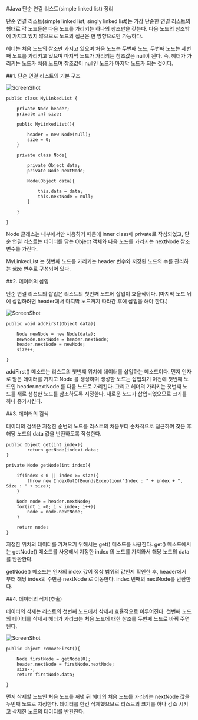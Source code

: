 #Java 단순 연결 리스트(simple linked list) 정리


단순 연결 리스트(simple linked list, singly linked list)는 가장 단순한 연결 리스트의 형태로 각 노드들은 다음 노드를 가리키는 하나의 참조만을 갖는다. 다음 노드의 참조밖에 가지고 있지 않으므로 노드의 접근은 한 방향으로만 가능하다.

헤더는 처음 노드의 참조만 가지고 있으며 처음 노드는 두번째 노드, 두번째 노드는 세번째 노드를 가리키고 있으며 마지막 노드가 가리키는 참조값은 null이 된다.
즉, 헤더가 가리키는 노드가 처음 노드며 참조값이 null인 노드가 마지막 노드가 되는 것이다.


##1. 단순 연결 리스트의 기본 구조

![ScreenShot](http://cfile3.uf.tistory.com/image/2115D641533FDD5E3A3CAC)

	public class MyLinkedList {
    
	    private Node header;
	    private int size;
	    
	    public MyLinkedList(){
	        
	        header = new Node(null);
	        size = 0;
	    }
	    
	    private class Node{
	        
	        private Object data;
	        private Node nextNode;
	        
	        Node(Object data){
	            
	            this.data = data;
	            this.nextNode = null;
	        }
	        
	    }

	}
	
Node 클래스는 내부에서만 사용하기 때문에 inner class에 private로 작성되었고, 단순 연결 리스트는 데이터를 담는 Object 객체와 다음 노드를 가리키는 nextNode 참조 변수를 가진다.

MyLinkedList 는 첫번째 노드를 가리키는 header 변수와 저장된 노드의 수를 관리하는 size 변수로 구성되어 있다.

##2. 데이터의 삽입

단순 연결 리스트의 삽입은 리스트의 첫번째 노드에 삽입이 효율적이다. 
(마지막 노드 뒤에 삽입하려면 header에서 마지막 노드까지 따라간 후에 삽입을 해야 한다.)

![ScreenShot](http://cfile27.uf.tistory.com/image/253AEE3C533FDE3929B756)


	public void addFirst(Object data){
        
        Node newNode = new Node(data);
        newNode.nextNode = header.nextNode;
        header.nextNode = newNode;
        size++;
        
    }

addFirst() 메소드는 리스트의 첫번째 위치에 데이터를 삽입하는 메소드이다.
먼저 인자로 받은 데이터를 가지고 Node 를 생성하며 생성한 노드는 삽입되기 이전에 첫번째 노드인 header.nextNode 를 다음 노드로 가리킨다. 그리고 헤더의 가리키는 첫번째 노드를 새로 생성한 노드를 참조하도록 지정한다.
새로운 노드가 삽입되었으므로 크기를 하나 증가시킨다.

##3. 데이터의 검색

데이터의 검색은 지정한 순번의 노드를 리스트의 처음부터 순차적으로 접근하여 찾은 후 해당 노드의 data 값을 반환하도록 작성한다.

	public Object get(int index){
	        return getNode(index).data;
	}
    
    private Node getNode(int index){
        
        if(index < 0 || index >= size){
            throw new IndexOutOfBoundsException("Index : " + index + ", Size : " + size);
        }
        
        Node node = header.nextNode;
        for(int i =0; i < index; i++){
            node = node.nextNode;
        }
        
        return node;
    }

지정한 위치의 데이터를 가져오기 위해서는 get() 메소드를 사용한다.
get() 메소드에서는 getNode() 메소드를 사용해서 지정한 index 의 노드를 가져와서 해당 노드의 data 를 반환한다.

getNode() 메소드는 인자의 index 값이 정상 범위의 값인지 확인한 후, header에서 부터 해당 index의 수만큼 nextNode 로 이동한다. index 번째의 nextNode를 반환한다.

##4. 데이터의 삭제(추출)

데이터의 삭제는 리스트의 첫번째 노드에서 삭제시 효율적으로 이루어진다. 첫번째 노드의 데이터를 삭제시 헤더가 가리크는 처음 노드에 대한 참조를 두번째 노드로 바꿔 주면 된다.

![ScreenShot](http://cfile23.uf.tistory.com/image/23676D34533FE6E030A7F4)

	public Object removeFirst(){
        
        Node firstNode = getNode(0);
        header.nextNode = firstNode.nextNode;
        size--;
        return firstNode.data;
        
    }

먼저 삭제할 노드인 처음 노드를 꺼낸 뒤 헤더의 처음 노드를 가리키는 nextNode 값을 두번째 노드로 지정한다.
데이터를 한건 삭제했으므로 리스트의 크기를 하나 감소 시키고 삭제한 노드의 데이터를 반환한다.






